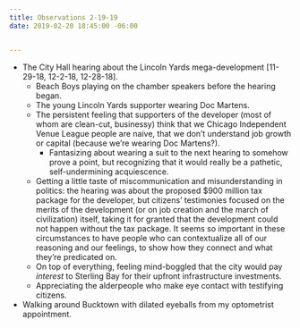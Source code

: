 ```yaml
---
title: Observations 2-19-19
date: 2019-02-20 18:45:00 -06:00


---
```


- The City Hall hearing about the Lincoln Yards mega-development [11-29-18, 12-2-18, 12-28-18].
	- Beach Boys playing on the chamber speakers before the hearing began.
	- The young Lincoln Yards supporter wearing Doc Martens.
	- The persistent feeling that supporters of the developer (most of whom are clean-cut, businessy) think that we Chicago Independent Venue League people are naive, that we don’t understand job growth or capital (because we’re wearing Doc Martens?).
		- Fantasizing about wearing a suit to the next hearing to somehow prove a point, but recognizing that it would really be a pathetic, self-undermining acquiescence.
	- Getting a little taste of miscommunication and misunderstanding in politics: the hearing was about the proposed $900 million tax package for the developer, but citizens’ testimonies focused on the merits of the development (or on job creation and the march of civilization) itself, taking it for granted that the development could not happen without the tax package. It seems so important in these circumstances to have people who can contextualize all of our reasoning and our feelings, to show how they connect and what they’re predicated on.
	- On top of everything, feeling mind-boggled that the city would pay *interest* to Sterling Bay for their upfront infrastructure investments.
	- Appreciating the alderpeople who make eye contact with testifying citizens.
- Walking around Bucktown with dilated eyeballs from my optometrist appointment.